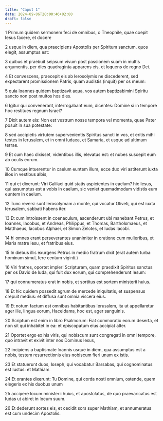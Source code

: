 ```yaml
---
title: "Caput 1"
date: 2024-09-06T20:00:46+02:00
draft: false
---
```



1 Primum quidem sermonem feci de omnibus, o Theophile, quae coepit Iesus facere, et docere

2 usque in diem, qua praecipiens Apostolis per Spiritum sanctum, quos elegit, assumptus est:

3 quibus et praebuit seipsum vivum post passionem suam in multis argumentis, per dies quadraginta apparens eis, et loquens de regno Dei.

4 Et convescens, praecepit eis ab Ierosolymis ne discederent, sed expectarent promissionem Patris, quam audistis (inquit) per os meum:

5 quia Ioannes quidem baptizavit aqua, vos autem baptizabimini Spiritu sancto non post multos hos dies.

6 Igitur qui convenerant, interrogabant eum, dicentes: Domine si in tempore hoc restitues regnum Israel?

7 Dixit autem eis: Non est vestrum nosse tempora vel momenta, quae Pater posuit in sua potestate:

8 sed accipietis virtutem supervenientis Spiritus sancti in vos, et eritis mihi testes in Ierusalem, et in omni Iudaea, et Samaria, et usque ad ultimum terrae.

9 Et cum haec dixisset, videntibus illis, elevatus est: et nubes suscepit eum ab oculis eorum.

10 Cumque intuerentur in caelum euntem illum, ecce duo viri astiterunt iuxta illos in vestibus albis,

11 qui et dixerunt: Viri Galilaei quid statis aspicientes in caelum? hic Iesus, qui assumptus est a vobis in caelum, sic veniet quemadmodum vidistis eum euntem in caelum.

12 Tunc reversi sunt Ierosolymam a monte, qui vocatur Oliveti, qui est iuxta Ierusalem, sabbati habens iter.

13 Et cum introissent in coenaculum, ascenderunt ubi manebant Petrus, et Ioannes, Iacobus, et Andreas, Philippus, et Thomas, Bartholomaeus, et Matthaeus, Iacobus Alphaei, et Simon Zelotes, et Iudas Iacobi.

14 hi omnes erant perseverantes unanimiter in oratione cum mulieribus, et Maria matre Iesu, et fratribus eius.

15 In diebus illis exurgens Petrus in medio fratrum dixit (erat autem turba hominum simul, fere centum viginti.)

16 Viri fratres, oportet impleri Scripturam, quam praedixit Spiritus sanctus per os David de Iuda, qui fuit dux eorum, qui comprehenderunt Iesum:

17 qui connumeratus erat in nobis, et sortitus est sortem ministerii huius.

18 Et hic quidem possedit agrum de mercede iniquitatis, et suspensus crepuit medius: et diffusa sunt omnia viscera eius.

19 Et notum factum est omnibus habitantibus Ierusalem, ita ut appellaretur ager ille, lingua eorum, Haceldama, hoc est, ager sanguinis.

20 Scriptum est enim in libro Psalmorum: Fiat commoratio eorum deserta, et non sit qui inhabitet in ea: et episcopatum eius accipiat alter.

21 Oportet ergo ex his viris, qui nobiscum sunt congregati in omni tempore, quo intravit et exivit inter nos Dominus Iesus,

22 incipiens a baptismate Ioannis usque in diem, qua assumptus est a nobis, testem resurrectionis eius nobiscum fieri unum ex istis.

23 Et statuerunt duos, Ioseph, qui vocabatur Barsabas, qui cognominatus est Iustus: et Mathiam.

24 Et orantes dixerunt: Tu Domine, qui corda nosti omnium, ostende, quem elegeris ex his duobus unum

25 accipere locum ministerii huius, et apostolatus, de quo praevaricatus est Iudas ut abiret in locum suum.

26 Et dederunt sortes eis, et cecidit sors super Mathiam, et annumeratus est cum undecim Apostolis.

